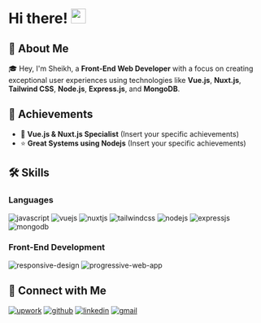 # Hi there! <img src="https://media.giphy.com/media/hvRJCLFzcasrR4ia7z/giphy.gif" width="29px" height="29px">

## 🚀 About Me

🎓 Hey, I'm Sheikh, a **Front-End Web Developer** with a focus on creating exceptional user experiences using technologies like **Vue.js**, **Nuxt.js**, **Tailwind CSS**, **Node.js**, **Express.js**, and **MongoDB**.

## 🏅 Achievements

- 🚀 **Vue.js & Nuxt.js Specialist** (Insert your specific achievements)
- ⭐ **Great Systems using Nodejs** (Insert your specific achievements)

## 🛠️ Skills

### Languages

![javascript](https://img.shields.io/badge/JavaScript-323330?style=for-the-badge&logo=javascript&logoColor=F7DF1E)
![vuejs](https://img.shields.io/badge/Vue.js-4FC08D?style=for-the-badge&logo=vue.js&logoColor=white)
![nuxtjs](https://img.shields.io/badge/Nuxt.js-00C58E?style=for-the-badge&logo=nuxt.js&logoColor=white)
![tailwindcss](https://img.shields.io/badge/Tailwind_CSS-38B2AC?style=for-the-badge&logo=tailwind-css&logoColor=white)
![nodejs](https://img.shields.io/badge/Node.js-339933?style=for-the-badge&logo=node.js&logoColor=white)
![expressjs](https://img.shields.io/badge/Express.js-000000?style=for-the-badge&logo=express&logoColor=white)
![mongodb](https://img.shields.io/badge/MongoDB-47A248?style=for-the-badge&logo=mongodb&logoColor=white)

### Front-End Development

![responsive-design](https://img.shields.io/badge/Responsive_Design-4285F4?style=for-the-badge&logo=googlechrome&logoColor=white)
![progressive-web-app](https://img.shields.io/badge/Progressive_Web_App-4285F4?style=for-the-badge&logo=googlechrome&logoColor=white)

## 📝 Connect with Me

[![upwork](https://img.shields.io/badge/Upwork-6FDA44?style=for-the-badge&logo=Upwork&logoColor=white)](https://bit.ly/sheikhOnUpwork)
[![github](https://img.shields.io/badge/GitHub-000000?style=for-the-badge&logo=GitHub&logoColor=white)](https://github.com/sheikhelmoctarg)
[![linkedin](https://img.shields.io/badge/LinkedIn-0077B5?style=for-the-badge&logo=LinkedIn&logoColor=white)](https://bit.ly/myLinkedinAccount)
[![gmail](https://img.shields.io/badge/Gmail-D14836?style=for-the-badge&logo=Gmail&logoColor=white)](mailto:sheikh.el.moctar@gmail.com)

